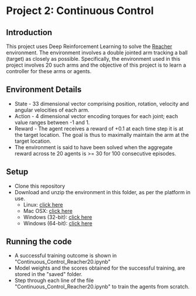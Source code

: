 [//]: # (Image References)

[image1]: https://user-images.githubusercontent.com/10624937/43851024-320ba930-9aff-11e8-8493-ee547c6af349.gif "Trained Agent"


# Project 2: Continuous Control

## Introduction

This project uses Deep Reinforcement Learning to solve the [Reacher](https://github.com/Unity-Technologies/ml-agents/blob/master/docs/Learning-Environment-Examples.md#reacher) environment. The environment involves a double jointed arm tracking a ball (target) as closely as possible. Specifically, the environment used in this project involves 20 such arms and the objective of this project is to learn a controller for these arms or agents.

## Environment Details

* State - 33 dimensional vector comprising position, rotation, velocity and angular velocities of each arm.
* Action - 4 dimensional vector encoding torques for each joint; each value ranges between -1 and 1.
* Reward - The agent receives a reward of +0.1 at each time step it is at the target location. The goal is thus to maximally maintain the arm at the target location.
* The environment is said to have been solved when the aggregate reward across te 20 agents is >= 30 for 100 consecutive episodes.

## Setup
* Clone this repository
* Download and unzip the environment in this folder, as per the platform in use.
    - Linux: [click here](https://s3-us-west-1.amazonaws.com/udacity-drlnd/P2/Reacher/Reacher_Linux.zip)
    - Mac OSX: [click here](https://s3-us-west-1.amazonaws.com/udacity-drlnd/P2/Reacher/Reacher.app.zip)
    - Windows (32-bit): [click here](https://s3-us-west-1.amazonaws.com/udacity-drlnd/P2/Reacher/Reacher_Windows_x86.zip)
    - Windows (64-bit): [click here](https://s3-us-west-1.amazonaws.com/udacity-drlnd/P2/Reacher/Reacher_Windows_x86_64.zip)

## Running the code
* A successful training outcome is shown in "Continuous_Control_Reacher20.ipynb"
* Model weights and the scores obtained for the successful training, are stored in the "saved" folder.
* Step through each line of the file "Continuous_Control_Reacher20.ipynb" to train the agents from scratch.